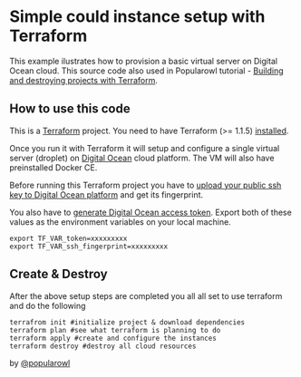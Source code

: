 # Simple could instance setup with Terraform

This example ilustrates how to provision a basic virtual server on Digital Ocean cloud. This source code also used in Popularowl tutorial - [Building and destroying projects with Terraform](https://www.popularowl.com/cloud-platforms/building-and-destroying-projects-with-terraform).

## How to use this code

This is a [Terraform](https://www.terraform.io) project. You need to have Terraform (>= 1.1.5) [installed](https://learn.hashicorp.com/tutorials/terraform/install-cli). 

Once you run it with Terraform it will setup and configure a single virtual server (droplet) on [Digital Ocean](https://m.do.co/c/b61ccd72fd1c) cloud platform. The VM will also have preinstalled Docker CE.

Before running this Terraform project you have to [upload your public ssh key to Digital Ocean platform](https://www.digitalocean.com/docs/droplets/how-to/add-ssh-keys) and get its fingerprint.

You also have to [generate Digital Ocean access token](https://www.digitalocean.com/docs/api/create-personal-access-token). Export both of these values as the environment variables on your local machine.

    export TF_VAR_token=xxxxxxxxx
    export TF_VAR_ssh_fingerprint=xxxxxxxxx

## Create & Destroy

After the above setup steps are completed you all all set to use terraform and do the following

    terrafrom init #initialize project & download dependencies
    terraform plan #see what terraform is planning to do
    terraform apply #create and configure the instances
    terraform destroy #destroy all cloud resources

by [@popularowl](https://twitter.com/popularowl)
